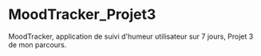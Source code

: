 # MoodTracker_Projet3


MoodTracker, application de suivi d'humeur utilisateur sur 7 jours, Projet 3 de mon parcours.
